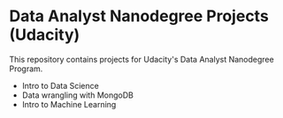 # Data Analyst Nanodegree Projects (Udacity)

This repository contains projects for Udacity's Data Analyst Nanodegree Program.

* Intro to Data Science
* Data wrangling with MongoDB
* Intro to Machine Learning
